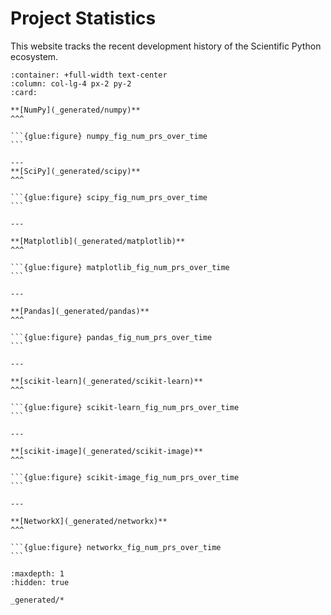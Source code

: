 # Project Statistics

This website tracks the recent development history of the Scientific Python
ecosystem.

````{panels}
:container: +full-width text-center
:column: col-lg-4 px-2 py-2
:card:

**[NumPy](_generated/numpy)**
^^^

```{glue:figure} numpy_fig_num_prs_over_time
```

---
**[SciPy](_generated/scipy)**
^^^

```{glue:figure} scipy_fig_num_prs_over_time
```

---

**[Matplotlib](_generated/matplotlib)**
^^^

```{glue:figure} matplotlib_fig_num_prs_over_time
```

---

**[Pandas](_generated/pandas)**
^^^

```{glue:figure} pandas_fig_num_prs_over_time
```

---

**[scikit-learn](_generated/scikit-learn)**
^^^

```{glue:figure} scikit-learn_fig_num_prs_over_time
```

---

**[scikit-image](_generated/scikit-image)**
^^^

```{glue:figure} scikit-image_fig_num_prs_over_time
```

---

**[NetworkX](_generated/networkx)**
^^^

```{glue:figure} networkx_fig_num_prs_over_time
```

````


```{toctree}
:maxdepth: 1
:hidden: true

_generated/*
```
